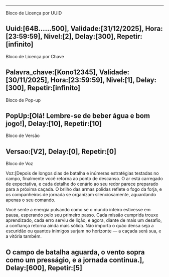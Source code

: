 
---
Bloco de Licença por UUID

Uuid:[64B......500],
Validade:[31/12/2025],
Hora:[23:59:59],
Nivel:[2],
Delay:[300],
Repetir:[infinito]
---


Bloco de Licença por Chave

Palavra_chave:[Kono12345],
Validade:[30/11/2025],
Hora:[23:59:59],
Nivel:[1],
Delay:[300],
Repetir:[infinito]
---


Bloco de Pop-up

PopUp:[Olá! Lembre-se de beber água e bom jogo!],
Delay:[10],
Repetir:[10]
---


Bloco de Versão

Versao:[V2],
Delay:[0],
Repetir:[0]
---


Bloco de Voz

Voz:[Depois de longos dias de batalha e inúmeras estratégias testadas no campo, finalmente você retorna ao ponto de descanso. O ar está carregado de expectativa, e cada detalhe do cenário ao seu redor parece preparado para a próxima caçada. O brilho das armas polidas reflete o fogo da forja, e os companheiros de jornada se organizam silenciosamente, aguardando apenas o seu comando.

Você sente a energia pulsando como se o mundo inteiro estivesse em pausa, esperando pelo seu primeiro passo. Cada missão cumprida trouxe aprendizado, cada erro serviu de lição, e agora, diante de mais um desafio, a confiança retorna ainda mais sólida. Não importa o quão densa seja a escuridão ou quantos inimigos surjam no horizonte — a caçada será sua, e a vitória também.

O campo de batalha aguarda, o vento sopra como um presságio, e a jornada continua.],
Delay:[600],
Repetir:[5]
---
